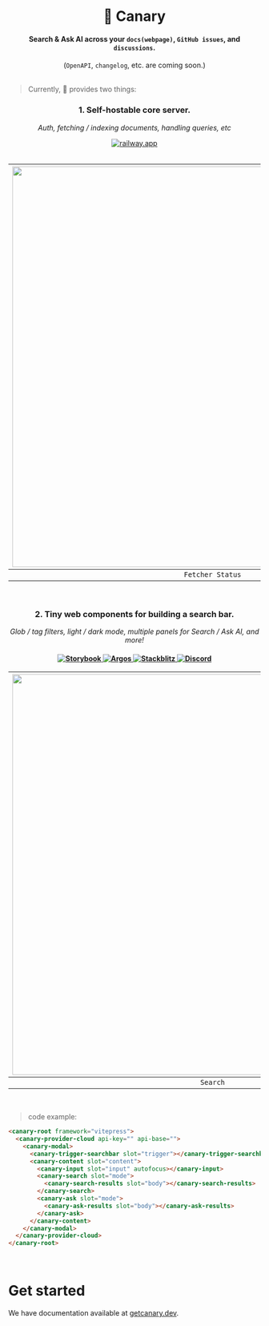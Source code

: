 <h1 align="center">
  🐤 Canary
</h1>

<div align="center">
  <h4>
    Search & Ask AI across your <code>docs(webpage)</code>, <code>GitHub issues</code>, and <code>discussions</code>.
  </h4>
  (<code>OpenAPI</code>, <code>changelog</code>, etc. are coming soon.)
</div>

<br />

> Currently, 🐤 provides two things:

<div align="center">
  <h3>1. Self-hostable core server.</h3>
  <p></p>
  <div><em>Auth, fetching / indexing documents, handling queries, etc</em></div>
  <p></p>
</div>

<div align="center">
  <a href="https://railway.app/template/UAbYX1?referralCode=IQ76H8" target="_blank">
    <img src="https://railway.app/button.svg" alt="railway.app">
  </a>
</div>

<br />

<div align="center">

| <img width="800px" src="https://github.com/user-attachments/assets/29f6b777-4a88-4f71-95ef-d4c43ca729a2"></img> | <img width="800px" src="https://github.com/user-attachments/assets/e1dde42f-2643-4982-9014-b003313acc7a"></img> |
| --------------------------------------------------------------------------------------------------------------- | --------------------------------------------------------------------------------------------------------------- |
| <div align="center"><code>Fetcher Status</code></div>                                                           | <div align="center"><code>Crawler Status</code></div>                                                           |

</div>

<br />

<div align="center">
  <h3>2. Tiny web components for building a search bar.</h3>
  <p></p>
  <div><em>Glob / tag filters, light / dark mode, multiple panels for Search / Ask AI, and more!</em></div>
  <p></p>
</div>

<h4 align="center">
  <a href="https://storybook.getcanary.dev" target="_blank">
    <img src="https://raw.githubusercontent.com/storybooks/brand/master/badge/badge-storybook.svg" alt="Storybook">
  </a>
  <a href="https://app.argos-ci.com/yujonglee" target="_blank">
    <img src="https://argos-ci.com/badge.svg" alt="Argos">
  </a>
  <a href="https://stackblitz.com/edit/canary?file=index.html" target="_blank">
    <img src="https://developer.stackblitz.com/img/open_in_stackblitz_small.svg" alt="Stackblitz">
  </a>
  <a href="https://discord.gg/Y8bJkzuQZU" target="_blank">
    <img src="https://img.shields.io/static/v1?label=Join%20our&message=Discord&color=blue&logo=Discord&style=flat" alt="Discord">
  </a>
</h4>

<div align="center">

| <img width="800px" src="https://github.com/user-attachments/assets/3515b768-d451-4f93-a102-f64138b887d9"></img> | <img width="800px" src="https://github.com/user-attachments/assets/75b258c9-a1e5-4255-8e7e-d80f54c95c56"></img> |
| --------------------------------------------------------------------------------------------------------------- | --------------------------------------------------------------------------------------------------------------- |
| <div align="center"><code>Search</code></div>                                                                   | <div align="center"><code>Ask AI</code></div>                                                                   |

</div>

<br/>

> code example:

```html
<canary-root framework="vitepress">
  <canary-provider-cloud api-key="" api-base="">
    <canary-modal>
      <canary-trigger-searchbar slot="trigger"></canary-trigger-searchbar>
      <canary-content slot="content">
        <canary-input slot="input" autofocus></canary-input>
        <canary-search slot="mode">
          <canary-search-results slot="body"></canary-search-results>
        </canary-search>
        <canary-ask slot="mode">
          <canary-ask-results slot="body"></canary-ask-results>
        </canary-ask>
      </canary-content>
    </canary-modal>
  </canary-provider-cloud>
</canary-root>
```

<br />

# Get started

We have documentation available at [getcanary.dev](https://getcanary.dev).
